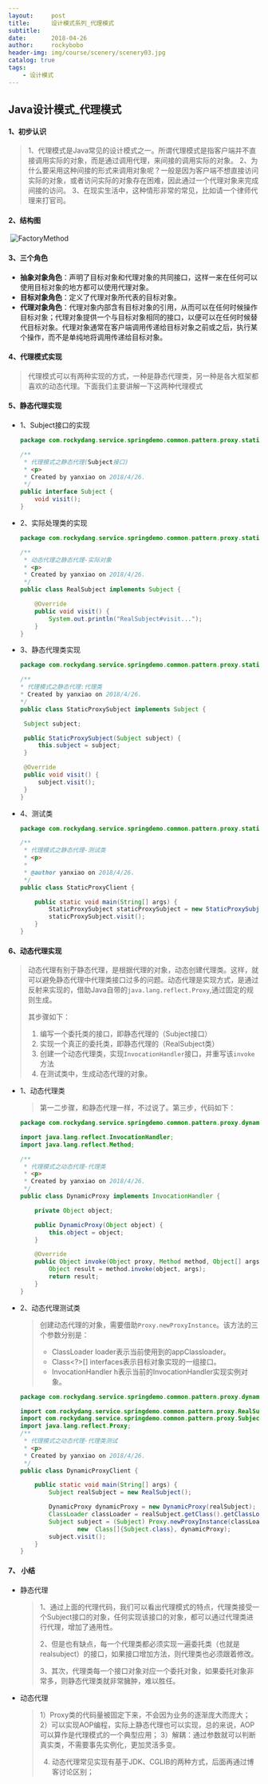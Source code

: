 ```yaml
---
layout:     post
title:      设计模式系列_代理模式
subtitle:   
date:       2018-04-26
author:     rockybobo
header-img: img/course/scenery/scenery03.jpg
catalog: true
tags:
    - 设计模式
---
```


## Java设计模式_代理模式

#### 1、初步认识

> 1、代理模式是Java常见的设计模式之一。所谓代理模式是指客户端并不直接调用实际的对象，而是通过调用代理，来间接的调用实际的对象。
> 2、为什么要采用这种间接的形式来调用对象呢？一般是因为客户端不想直接访问实际的对象，或者访问实际的对象存在困难，因此通过一个代理对象来完成间接的访问。
> 3、在现实生活中，这种情形非常的常见，比如请一个律师代理来打官司。

#### 2、结构图

​       ![FactoryMethod](http://rockybobo.top/img/course/designpattern/proxyStruct.jpeg)

#### 3、三个角色

- **抽象对象角色**：声明了目标对象和代理对象的共同接口，这样一来在任何可以使用目标对象的地方都可以使用代理对象。
- **目标对象角色**：定义了代理对象所代表的目标对象。
- **代理对象角色**：代理对象内部含有目标对象的引用，从而可以在任何时候操作目标对象；代理对象提供一个与目标对象相同的接口，以便可以在任何时候替代目标对象。代理对象通常在客户端调用传递给目标对象之前或之后，执行某个操作，而不是单纯地将调用传递给目标对象。

#### 4、代理模式实现

> 代理模式可以有两种实现的方式，一种是静态代理类，另一种是各大框架都喜欢的动态代理。下面我们主要讲解一下这两种代理模式

#### 5、静态代理实现

- 1、Subject接口的实现

  ```java
  package com.rockydang.service.springdemo.common.pattern.proxy.statics;

  /**
   * 代理模式之静态代理(Subject接口)
   * <p>
   * Created by yanxiao on 2018/4/26.
   */
  public interface Subject {
      void visit();
  }
  ```

- 2、实际处理类的实现

  ~~~java
  package com.rockydang.service.springdemo.common.pattern.proxy.statics;

  /**
   * 动态代理之静态代理-实际对象
   * <p>
   * Created by yanxiao on 2018/4/26.
   */
  public class RealSubject implements Subject {

      @Override
      public void visit() {
          System.out.println("RealSubject#visit...");
      }
  }
  ~~~

- 3、静态代理类实现

     ```java
  package com.rockydang.service.springdemo.common.pattern.proxy.statics;

  /**
   * 代理模式之静态代理:代理类
   * Created by yanxiao on 2018/4/26.
   */
  public class StaticProxySubject implements Subject {

      Subject subject;

      public StaticProxySubject(Subject subject) {
          this.subject = subject;
      }

      @Override
      public void visit() {
          subject.visit();
      }
  }
     ```

- 4、测试类

  ~~~java
  package com.rockydang.service.springdemo.common.pattern.proxy.statics;

  /**
   * 代理模式之静态代理-测试类
   * <p>
   *
   * @author yanxiao on 2018/4/26.
   */
  public class StaticProxyClient {

      public static void main(String[] args) {
          StaticProxySubject staticProxySubject = new StaticProxySubject(new RealSubject());
          staticProxySubject.visit();
      }
  }
  ~~~


#### 6、动态代理实现

> 动态代理有别于静态代理，是根据代理的对象，动态创建代理类。这样，就可以避免静态代理中代理类接口过多的问题。动态代理是实现方式，是通过反射来实现的，借助Java自带的`java.lang.reflect.Proxy`,通过固定的规则生成。
>
> 其步骤如下：
>
> 1. 编写一个委托类的接口，即静态代理的（Subject接口）
> 2. 实现一个真正的委托类，即静态代理的（RealSubject类）
> 3. 创建一个动态代理类，实现`InvocationHandler`接口，并重写该`invoke`方法
> 4. 在测试类中，生成动态代理的对象。

* 1、动态代理类

  > 第一二步骤，和静态代理一样，不过说了。第三步，代码如下：

  ~~~Java
  package com.rockydang.service.springdemo.common.pattern.proxy.dynamic;

  import java.lang.reflect.InvocationHandler;
  import java.lang.reflect.Method;

  /**
   * 代理模式之动态代理-代理类
   * <p>
   * Created by yanxiao on 2018/4/26.
   */
  public class DynamicProxy implements InvocationHandler {

      private Object object;

      public DynamicProxy(Object object) {
          this.object = object;
      }

      @Override
      public Object invoke(Object proxy, Method method, Object[] args) throws Throwable {
          Object result = method.invoke(object, args);
          return result;
      }
  }
  ~~~

* 2、动态代理测试类

  > 创建动态代理的对象，需要借助`Proxy.newProxyInstance`。该方法的三个参数分别是：
  >
  > - ClassLoader loader表示当前使用到的appClassloader。
  > - Class<?>[] interfaces表示目标对象实现的一组接口。
  > - InvocationHandler h表示当前的InvocationHandler实现实例对象。

  ~~~java
  package com.rockydang.service.springdemo.common.pattern.proxy.dynamic;

  import com.rockydang.service.springdemo.common.pattern.proxy.RealSubject;
  import com.rockydang.service.springdemo.common.pattern.proxy.Subject;
  import java.lang.reflect.Proxy;
  /**
   * 代理模式之动态代理-代理类测试
   * <p>
   * Created by yanxiao on 2018/4/26.
   */
  public class DynamicProxyClient {

      public static void main(String[] args) {
          Subject realSubject = new RealSubject();

          DynamicProxy dynamicProxy = new DynamicProxy(realSubject);
          ClassLoader classLoader = realSubject.getClass().getClassLoader();
          Subject subject = (Subject) Proxy.newProxyInstance(classLoader,
                  new  Class[]{Subject.class}, dynamicProxy);
          subject.visit();
      }
  }
  ~~~

#### 7、 小结

* 静态代理

  > 1、通过上面的代理代码，我们可以看出代理模式的特点，代理类接受一个Subject接口的对象，任何实现该接口的对象，都可以通过代理类进行代理，增加了通用性。
  >
  > 2、但是也有缺点，每一个代理类都必须实现一遍委托类（也就是realsubject）的接口，如果接口增加方法，则代理类也必须跟着修改。
  >
  > 3、其次，代理类每一个接口对象对应一个委托对象，如果委托对象非常多，则静态代理类就非常臃肿，难以胜任。

* 动态代理

  > 1）Proxy类的代码量被固定下来，不会因为业务的逐渐庞大而庞大；
  > 2）可以实现AOP编程，实际上静态代理也可以实现，总的来说，AOP可以算作是代理模式的一个典型应用；
  > 3）解耦：通过参数就可以判断真实类，不需要事先实例化，更加灵活多变。
  >
  > 4) 动态代理常见实现有基于JDK、CGLIB的两种方式，后面再通过博客讨论区别；

